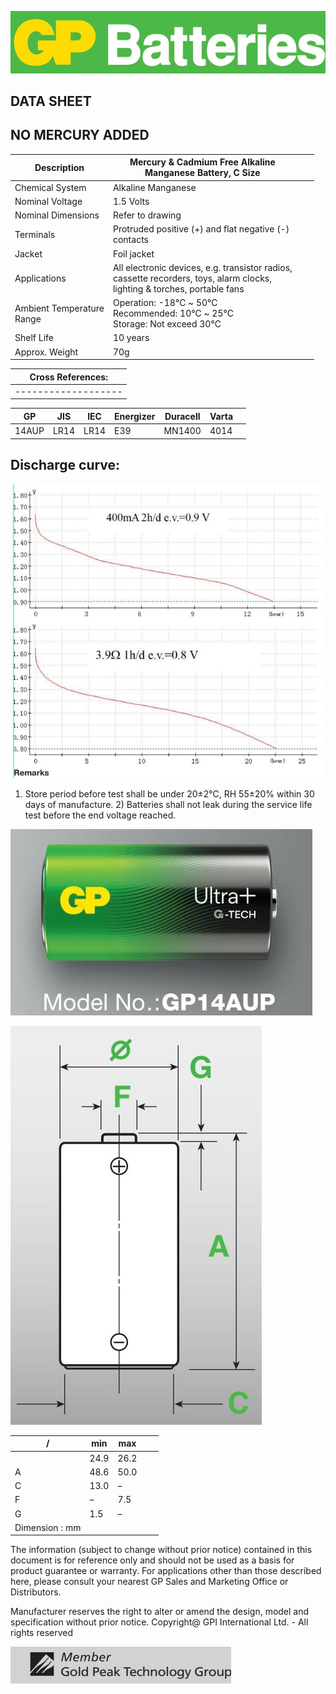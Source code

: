 ![](_page_0_Picture_0.jpeg)

## **DATA SHEET**

## **NO MERCURY ADDED**

| Description                  | Mercury & Cadmium Free Alkaline<br>Manganese Battery, C Size                                                                    |  |  |
|------------------------------|---------------------------------------------------------------------------------------------------------------------------------|--|--|
| Chemical System              | Alkaline Manganese                                                                                                              |  |  |
| Nominal Voltage              | 1.5 Volts                                                                                                                       |  |  |
| Nominal Dimensions           | Refer to drawing                                                                                                                |  |  |
| Terminals                    | Protruded positive (+) and flat negative (-)<br>contacts                                                                        |  |  |
| Jacket                       | Foil jacket                                                                                                                     |  |  |
| Applications                 | All electronic devices, e.g. transistor radios,<br>cassette recorders, toys, alarm clocks,<br>lighting & torches, portable fans |  |  |
| Ambient Temperature<br>Range | Operation: -18℃ ~ 50℃<br>Recommended: 10℃ ~ 25℃<br>Storage: Not exceed 30℃                                                      |  |  |
| Shelf Life                   | 10 years                                                                                                                        |  |  |
| Approx. Weight               | 70g                                                                                                                             |  |  |

| Cross References: |
|-------------------|
|-------------------|

| GP    | JIS  | IEC  | Energizer | Duracell | Varta |  |
|-------|------|------|-----------|----------|-------|--|
| 14AUP | LR14 | LR14 | E39       | MN1400   | 4014  |  |

## **Discharge curve:**

![](_page_0_Figure_7.jpeg)

1) Store period before test shall be under 20±2℃, RH 55±20% within 30 days of manufacture. 2) Batteries shall not leak during the service life test before the end voltage reached.

![](_page_0_Picture_9.jpeg)

![](_page_0_Figure_10.jpeg)

| /              | min  | max  |  |  |
|----------------|------|------|--|--|
|                | 24.9 | 26.2 |  |  |
| A              | 48.6 | 50.0 |  |  |
| C              | 13.0 | –    |  |  |
| F              | –    | 7.5  |  |  |
| G              | 1.5  | –    |  |  |
| Dimension : mm |      |      |  |  |

The information (subject to change without prior notice) contained in this document is for reference only and should not be used as a basis for product guarantee or warranty. For applications other than those described here, please consult your nearest GP Sales and Marketing Office or Distributors.

Manufacturer reserves the right to alter or amend the design, model and specification without prior notice. Copyright@ GPI International Ltd. - All rights reserved

![](_page_0_Picture_15.jpeg)